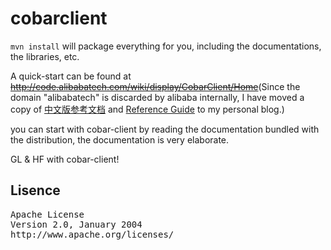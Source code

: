 cobarclient
============


`mvn install` will package everything for you, including the documentations, the libraries, etc.

A quick-start can be found at ~~<http://code.alibabatech.com/wiki/display/CobarClient/Home>~~(Since the domain "alibabatech" is discarded by alibaba internally, I have moved a copy of [中文版参考文档](http://afoo.me/references/cobarclient/zh/index.html) and [Reference Guide](http://afoo.me/references/cobarclient/en/index.html) to my personal blog.)

you can start with cobar-client by reading the documentation bundled with the distribution, the documentation is very elaborate.

GL & HF with cobar-client!


## Lisence 
<pre>
Apache License
Version 2.0, January 2004
http://www.apache.org/licenses/
</pre>
